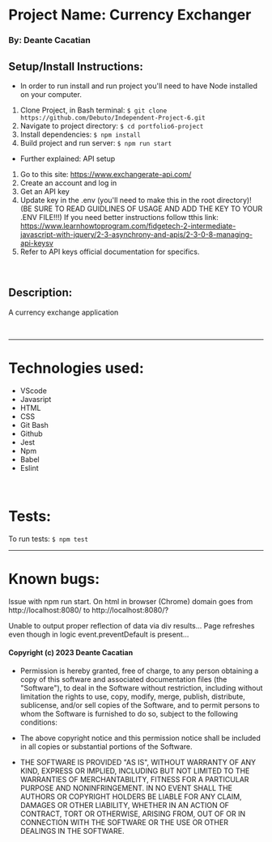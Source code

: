 # Project Name: Currency Exchanger

### By: **Deante Cacatian**

## Setup/Install Instructions:

* In order to run install and run project you'll need to have Node installed on your computer.
1. Clone Project, in  Bash terminal: `$ git clone https://github.com/Debuto/Independent-Project-6.git`
2. Navigate to project directory: `$ cd portfolio6-project`
3. Install dependencies: `$ npm install`
4. Build project and run server: `$ npm run start`

* Further explained: API setup
1. Go to this site: https://www.exchangerate-api.com/
2. Create an account and log in
3. Get an API key
4. Update key in the .env (you'll need to make this in the root directory)! (BE SURE TO READ GUIDLINES OF USAGE AND ADD THE KEY TO YOUR .ENV FILE!!!) If you need better instructions follow tthis link: https://www.learnhowtoprogram.com/fidgetech-2-intermediate-javascript-with-jquery/2-3-asynchrony-and-apis/2-3-0-8-managing-api-keysv
5. Refer to API keys official documentation for specifics.

<br>

## Description:

A currency exchange application

<br>

---

# Technologies used: 

* VScode
* Javasript
* HTML
* CSS
* Git Bash
* Github
* Jest
* Npm
* Babel
* Eslint

<br>

# Tests:
To run tests: `$ npm test`

---

# Known bugs:

Issue with npm run start. On html in browser (Chrome) domain goes from http://localhost:8080/ to http://localhost:8080/?

Unable to output proper reflection of data via div results... Page refreshes even though in logic event.preventDefault is present... 

#### Copyright (c) 2023 Deante Cacatian

- Permission is hereby granted, free of charge, to any person obtaining a copy
of this software and associated documentation files (the "Software"), to deal
in the Software without restriction, including without limitation the rights
to use, copy, modify, merge, publish, distribute, sublicense, and/or sell
copies of the Software, and to permit persons to whom the Software is
furnished to do so, subject to the following conditions:

- The above copyright notice and this permission notice shall be included in all
copies or substantial portions of the Software.

- THE SOFTWARE IS PROVIDED "AS IS", WITHOUT WARRANTY OF ANY KIND, EXPRESS OR
IMPLIED, INCLUDING BUT NOT LIMITED TO THE WARRANTIES OF MERCHANTABILITY,
FITNESS FOR A PARTICULAR PURPOSE AND NONINFRINGEMENT. IN NO EVENT SHALL THE
AUTHORS OR COPYRIGHT HOLDERS BE LIABLE FOR ANY CLAIM, DAMAGES OR OTHER
LIABILITY, WHETHER IN AN ACTION OF CONTRACT, TORT OR OTHERWISE, ARISING FROM,
OUT OF OR IN CONNECTION WITH THE SOFTWARE OR THE USE OR OTHER DEALINGS IN THE
SOFTWARE.